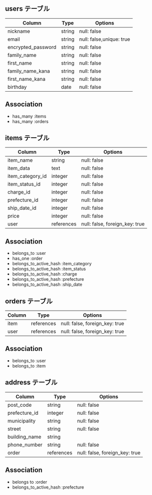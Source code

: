 ## users テーブル

| Column               | Type   | Options                  |
|----------------------|--------|--------------------------|
| nickname             | string | null: false              |
| email                | string | null: false,unique: true |
| encrypted_password   | string | null: false              |
| family_name          | string | null: false              |
| first_name           | string | null: false              |
| family_name_kana     | string | null: false              |
| first_name_kana      | string | null: false              |
| birthday             | date   | null: false              |

## Association

- has_many :items
- has_many :orders

## items テーブル

| Column           | Type       | Options                        |
|------------------|------------|--------------------------------|
| item_name        | string     | null: false                    |
| item_data        | text       | null: false                    |
| item_category_id | integer    | null: false                    |
| item_status_id   | integer    | null: false                    |
| charge_id        | integer    | null: false                    |
| prefecture_id    | integer    | null: false                    |
| ship_date_id     | integer    | null: false                    |
| price            | integer    | null: false                    |
| user             | references | null: false, foreign_key: true |

## Association

- belongs_to :user
- has_one :order
- belongs_to_active_hash :item_category
- belongs_to_active_hash :item_status
- belongs_to_active_hash :charge
- belongs_to_active_hash :prefecture
- belongs_to_active_hash :ship_date


## orders テーブル

| Column  | Type       | Options                        |
|---------|------------|--------------------------------|
| item    | references | null: false, foreign_key: true |
| user    | references | null: false, foreign_key: true |

## Association

- belongs_to :user
- belongs_to :item


## address テーブル

| Column          | Type       | Options                        |
|-----------------|------------|--------------------------------|
| post_code       | string     | null: false                    |
| prefecture_id   | integer    | null: false                    |
| municipality    | string     | null: false                    |
| street          | string     | null: false                    |
| building_name   | string     |                                |
| phone_number    | string     | null: false                    |
| order           | references | null: false, foreign_key: true |

## Association

- belongs to :order
- belongs_to_active_hash :prefecture
